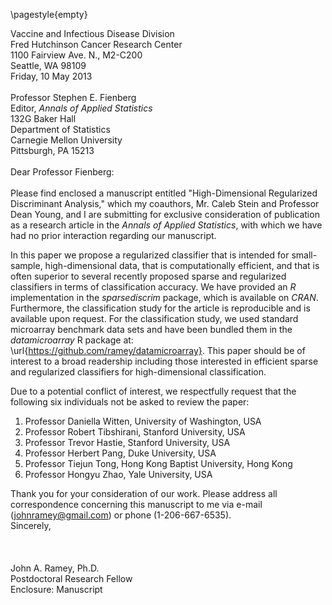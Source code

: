 \pagestyle{empty}

Vaccine and Infectious Disease Division  
Fred Hutchinson Cancer Research Center  
1100 Fairview Ave. N., M2-C200  
Seattle, WA 98109 \
Friday, 10 May 2013 \
\
Professor Stephen E. Fienberg  
Editor, _Annals of Applied Statistics_  
132G Baker Hall  
Department of Statistics  
Carnegie Mellon University   
Pittsburgh, PA 15213\
\
Dear Professor Fienberg:\
\
Please find enclosed a manuscript entitled "High-Dimensional Regularized
Discriminant Analysis," which my coauthors, Mr. Caleb Stein and Professor Dean
Young, and I are submitting for exclusive consideration of publication as a
research article in the _Annals of Applied Statistics_, with which we have had
no prior interaction regarding our manuscript.

In this paper we propose a regularized classifier that is intended for
small-sample, high-dimensional data, that is computationally
efficient, and that is often superior to several recently proposed
sparse and regularized classifiers in terms of classification
accuracy. We have provided an _R_ implementation in the
_sparsediscrim_ package, which is available on _CRAN_. Furthermore,
the classification study for the article is reproducible and is
available upon request. For the classification study, we used standard
microarray benchmark data sets and have been bundled them in the
_datamicroarray_ R package at:
\url{https://github.com/ramey/datamicroarray}. This paper should be of
interest to a broad readership including those interested in efficient
sparse and regularized classifiers for high-dimensional
classification.

Due to a potential conflict of interest, we respectfully request that the
following six individuals not be asked to review the paper:

1. Professor Daniella Witten, University of Washington, USA
2. Professor Robert Tibshirani, Stanford University, USA
3. Professor Trevor Hastie, Stanford University, USA
4. Professor Herbert Pang, Duke University, USA
5. Professor Tiejun Tong, Hong Kong Baptist University, Hong Kong
6. Professor Hongyu Zhao, Yale University, USA

Thank you for your consideration of our work. Please address all correspondence
concerning this manuscript to me via e-mail (johnramey@gmail.com) or phone
(1-206-667-6535).
\
Sincerely,\
\
\
\
John A. Ramey, Ph.D.  
Postdoctoral Research Fellow  
Enclosure: Manuscript